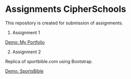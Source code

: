 # Assignments CipherSchools

This repository is created for submission of assignments.

1. Assignment 1

<a href="https://jagrawalyash.github.io/assignments/assignment-1/" target="_blank">Demo: My Portfolio</a>

2. Assignment 2

Replica of sportbible.com using Bootstrap.

<a href="https://jagrawalyash.github.io/assignments/assignment-2/" target="_blank">Demo: SportsBible</a>
